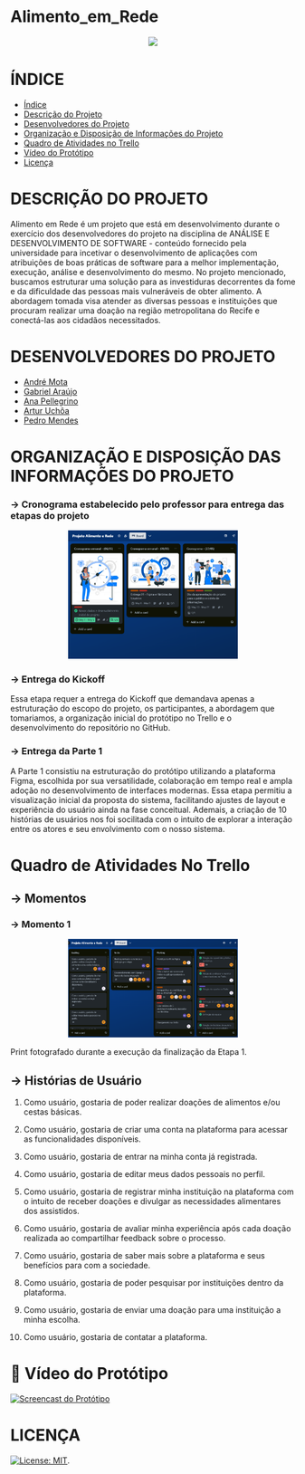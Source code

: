 # Alimento_em_Rede

<p align="center">
   <img src="http://www1.unicap.br/icam/wp-content/uploads/2019/06/marca_nova.svg" />
  </p>

# ÍNDICE
* [Índice](#índice)
* [Descrição do Projeto](#descrição-do-projeto)
* [Desenvolvedores do Projeto](#desenvolvedores-do-projeto)
* [Organização e Disposição de Informações do Projeto](#organização-e-disposição-de-informações-do-projeto)
* [Quadro de Atividades no Trello](#quadro-de-atividades-no-trello)
* [Vídeo do Protótipo](#vídeo-do-protótipo)
* [Licença](#licença)

# DESCRIÇÃO DO PROJETO
Alimento em Rede é um projeto que está em desenvolvimento durante o exercício dos desenvolvedores do projeto na disciplina de ANÁLISE E DESENVOLVIMENTO DE SOFTWARE - conteúdo fornecido pela universidade para incetivar o desenvolvimento de aplicações com atribuições de boas práticas de software para a melhor implementação, execução, análise e desenvolvimento do mesmo. No projeto mencionado, buscamos estruturar uma solução para as investiduras decorrentes da fome e da dificuldade das pessoas mais vulneráveis de obter alimento. A abordagem tomada visa atender as diversas pessoas e instituições que procuram realizar uma doação na região metropolitana do Recife e conectá-las aos cidadãos necessitados.

# DESENVOLVEDORES DO PROJETO
* [André Mota](https://github.com/Echolord256)
* [Gabriel Araújo](https://github.com/Gabriel-SL-Araujo)
* [Ana Pellegrino](https://github.com/anabiapellegrino)
* [Artur Uchôa](https://github.com/Shirookkj)
* [Pedro Mendes](https://github.com/PedroMendesMacedo)

# ORGANIZAÇÃO E DISPOSIÇÃO DAS INFORMAÇÕES DO PROJETO

### -> Cronograma estabelecido pelo professor para entrega das etapas do projeto
<p align="center">
   <img src="https://raw.githubusercontent.com/Gabriel-SL-Araujo/Alimento_em_Rede/main/images/prints_quadro_trello/Cronograma do Projeto.png" width="300" />
</p>

### -> Entrega do Kickoff 
Essa etapa requer a entrega do Kickoff que demandava apenas a estruturação do escopo do projeto, os participantes, a abordagem que tomariamos, a organização inicial do protótipo no Trello e o desenvolvimento do repositório no GitHub.

### -> Entrega da Parte 1
A Parte 1 consistiu na estruturação do protótipo utilizando a plataforma Figma, escolhida por sua versatilidade, colaboração em tempo real e ampla adoção no desenvolvimento de interfaces modernas. Essa etapa permitiu a visualização inicial da proposta do sistema, facilitando ajustes de layout e experiência do usuário ainda na fase conceitual. Ademais, a criação de 10 histórias de usuários nos foi socilitada com o intuito de explorar a interação entre os atores e seu envolvimento com o nosso sistema.

# Quadro de Atividades No Trello

## -> Momentos

### -> Momento 1
<p align="center">
   <img src="https://raw.githubusercontent.com/Gabriel-SL-Araujo/Alimento_em_Rede/main/images/prints_quadro_trello/print_do_quadro_1.png" width="300" />
</p>
Print fotografado durante a execução da finalização da Etapa 1. 


## -> Histórias de Usuário

1) Como usuário, gostaria de poder realizar doações de alimentos e/ou cestas básicas.

2) Como usuário, gostaria de criar uma conta na plataforma para acessar as funcionalidades disponíveis.

3) Como usuário, gostaria de entrar na minha conta já registrada.

4) Como usuário, gostaria de editar meus dados pessoais no perfil.

5) Como usuário, gostaria de registrar minha instituição na plataforma com o intuito de receber doações e divulgar as necessidades alimentares dos assistidos.

6) Como usuário, gostaria de avaliar minha experiência após cada doação realizada ao compartilhar feedback sobre o processo.

7) Como usuário, gostaria de saber mais sobre a plataforma e seus benefícios para com a sociedade.

8) Como usuário, gostaria de poder pesquisar por instituições dentro da plataforma.

9) Como usuário, gostaria de enviar uma doação para uma instituição a minha escolha.

10) Como usuário, gostaria de contatar a plataforma.

# 🎥 Vídeo do Protótipo

<p align="left">
  <a href="https://github.com/Gabriel-SL-Araujo/Alimento_em_Rede/raw/main/videos/Vídeo_Introducao_ao_Alimento_em_Rede.mp4" download>
    <img src="https://github.com/Gabriel-SL-Araujo/Alimento_em_Rede/raw/main/videos/Vídeo_Introducao_ao_Alimento_em_Rede.mp4" alt="Screencast do Protótipo" width="800">
  </a>
</p>


# LICENÇA
[![License: MIT](https://img.shields.io/badge/License-MIT-yellow.svg)](https://opensource.org/licenses/MIT).
